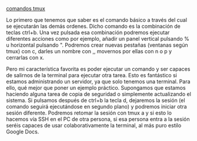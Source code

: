 [comandos tmux](https://gist.github.com/MohamedAlaa/2961058)

Lo primero que tenemos que saber es el comando básico a través del cual se ejecutarán las demás ordenes. Dicho comando es la combinación de teclas ctrl+b. Una vez pulsada esa combinación podremos ejecutar diferentes acciones como por ejemplo, añadir un panel vertical pulsando % u horizontal pulsando ". Podremos crear nuevas pestañas (ventanas según tmux) con c, darles un nombre con ,, movernos por ellas con n o p y cerrarlas con x.

Pero mi característica favorita es poder ejecutar un comando y ser capaces de salirnos de la terminal para ejecutar otra tarea. Esto es fantástico si estamos administrando un servidor, ya que solo tenemos una terminal. Para ello, qué mejor que poner un ejemplo práctico. Supongamos que estamos haciendo alguna tarea de copia de seguridad o simplemente actualizando el sistema. Si pulsamos después de ctrl+b la tecla d, dejaremos la sesión (el comando seguirá ejecutándose en segundo plano) y podremos iniciar otra sesión diferente. Podremos retomar la sesión con tmux a y si esto lo hacemos vía SSH en el PC de otra persona, si esa persona entra a la sesión seréis capaces de usar colaborativamente la terminal, al más puro estilo Google Docs.
